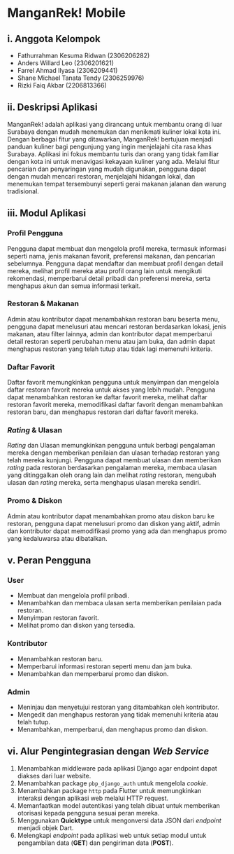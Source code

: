 # ManganRek! Mobile

## i. Anggota Kelompok

- Fathurrahman Kesuma Ridwan (2306206282)
- Anders Willard Leo (2306201621)
- Farrel Ahmad Ilyasa (2306209441)
- Shane Michael Tanata Tendy (2306259976)
- Rizki Faiq Akbar (2206813366)

## ii. Deskripsi Aplikasi

ManganRek! adalah aplikasi yang dirancang untuk membantu orang di luar Surabaya dengan mudah menemukan dan menikmati kuliner lokal kota ini. Dengan berbagai fitur yang ditawarkan, ManganRek! bertujuan menjadi panduan kuliner bagi pengunjung yang ingin menjelajahi cita rasa khas Surabaya. Aplikasi ini fokus membantu turis dan orang yang tidak familiar dengan kota ini untuk menavigasi kekayaan kuliner yang ada. Melalui fitur pencarian dan penyaringan yang mudah digunakan, pengguna dapat dengan mudah mencari restoran, menjelajahi hidangan lokal, dan menemukan tempat tersembunyi seperti gerai makanan jalanan dan warung tradisional.

## iii. Modul Aplikasi

### Profil Pengguna

Pengguna dapat membuat dan mengelola profil mereka, termasuk informasi seperti nama, jenis makanan favorit, preferensi makanan, dan pencarian sebelumnya. Pengguna dapat mendaftar dan membuat profil dengan detail mereka, melihat profil mereka atau profil orang lain untuk mengikuti rekomendasi, memperbarui detail pribadi dan preferensi mereka, serta menghapus akun dan semua informasi terkait.

### Restoran & Makanan

Admin atau kontributor dapat menambahkan restoran baru beserta menu, pengguna dapat menelusuri atau mencari restoran berdasarkan lokasi, jenis makanan, atau filter lainnya, admin dan kontributor dapat memperbarui detail restoran seperti perubahan menu atau jam buka, dan admin dapat menghapus restoran yang telah tutup atau tidak lagi memenuhi kriteria.

### Daftar Favorit

Daftar favorit memungkinkan pengguna untuk menyimpan dan mengelola daftar restoran favorit mereka untuk akses yang lebih mudah. Pengguna dapat menambahkan restoran ke daftar favorit mereka, melihat daftar restoran favorit mereka, memodifikasi daftar favorit dengan menambahkan restoran baru, dan menghapus restoran dari daftar favorit mereka.

### _Rating_ & Ulasan

_Rating_ dan Ulasan memungkinkan pengguna untuk berbagi pengalaman mereka dengan memberikan penilaian dan ulasan terhadap restoran yang telah mereka kunjungi. Pengguna dapat membuat ulasan dan memberikan _rating_ pada restoran berdasarkan pengalaman mereka, membaca ulasan yang ditinggalkan oleh orang lain dan melihat _rating_ restoran, mengubah ulasan dan _rating_ mereka, serta menghapus ulasan mereka sendiri.

### Promo & Diskon

Admin atau kontributor dapat menambahkan promo atau diskon baru ke restoran, pengguna dapat menelusuri promo dan diskon yang aktif, admin dan kontributor dapat memodifikasi promo yang ada dan menghapus promo yang kedaluwarsa atau dibatalkan.

## v. Peran Pengguna

### User
- Membuat dan mengelola profil pribadi.
- Menambahkan dan membaca ulasan serta memberikan penilaian pada restoran.
- Menyimpan restoran favorit.
- Melihat promo dan diskon yang tersedia.

### Kontributor
- Menambahkan restoran baru.
- Memperbarui informasi restoran seperti menu dan jam buka.
- Menambahkan dan memperbarui promo dan diskon.

### Admin
- Meninjau dan menyetujui restoran yang ditambahkan oleh kontributor.
- Mengedit dan menghapus restoran yang tidak memenuhi kriteria atau telah tutup.
- Menambahkan, memperbarui, dan menghapus promo dan diskon.

## vi. Alur Pengintegrasian dengan _Web Service_

1. Menambahkan middleware pada aplikasi Django agar endpoint dapat diakses dari luar website. 
2. Menambahkan package `pbp_django_auth` untuk mengelola _cookie_. 
3. Menambahkan package `http` pada Flutter untuk memungkinkan interaksi dengan aplikasi web melalui HTTP request.
4. Memanfaatkan model autentikasi yang telah dibuat untuk memberikan otorisasi kepada pengguna sesuai peran mereka.
5. Menggunakan **Quicktype** untuk mengonversi data JSON dari _endpoint_ menjadi objek Dart.
6. Melengkapi _endpoint_ pada aplikasi web untuk setiap modul untuk pengambilan data (**GET**) dan pengiriman data (**POST**).